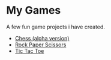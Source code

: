 # My Games

A few fun game projects i have created.

<!-- TODO: add labels for programming languages, technologies and maybe libraries used -->

- [Chess (alpha version)](https://github.com/erikstreller/games/tree/main/chess)
- [Rock Paper Scissors](https://github.com/erikstreller/games/tree/main/rock_paper_scissors)
- [Tic Tac Toe](https://github.com/erikstreller/games/tree/main/tic_tac_toe)
